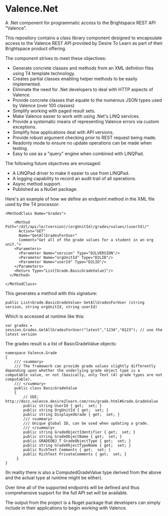 # Valence.Net
A .Net component for programmatic access to the Brightspace REST API "Valence".

This repository contains a class library component designed to encapsulate access to the Valence REST API provided by Desire To Learn as part of their Brightspace product offering.

The component strives to meet these objectives:

* Generate concrete classes and methods from an XML defintion files using T4 template technology.
* Creates partial classes enabling helper methods to be easily implemented.
* Eliminate the need for .Net developers to deal with HTTP aspects of Valence.
* Provide concrete classes that equate to the numerous JSON types used by Valence (over 100 classes)
* Simplify working with paged result sets.
* Make Valence easier to work with using .Net's LINQ services.
* Provide a systematic means of representing Valence errors via custom exceptions.
* Simplify how applications deal with API versions.
* Provide robust argument checking prior to REST request being made.
* Readonly mode to ensure no update operations can be made when testing.
* Easy to use as a "query" engine when combined with LINQPad.

The following future objectives are envisaged:

* A LINQPad driver to make it easier to use from LINQPad.
* A logging capability to record an audit trail of all operations.
* Async method support.
* Published as a NuGet package.

Here's an example of how we define an endpoint method in the XML file used by the T4 processor:

    <MethodClass Name="Grades">

        <Method Path="/d2l/api/le/(version)/(orgUnitId)/grades/values/(userId)/"
          Action="GET"
          Name="GetAllGradesForUser"
          Comment="Get all of the grade values for a student in an org unit.">
        <Parameters>
          <Parameter Name="version" Type="D2LVERSION"/>
          <Parameter Name="orgUnitId" Type="D2LID"/>
          <Parameter Name="userId" Type="D2LID"/>
        </Parameters>
        <Return Type="List[Grade.BasicGradeValue]"/>
      </Method>

    </MethodClass>

This generates a method with this signature:

    public List<Grade.BasicGradeValue> GetAllGradesForUser (string version, string orgUnitId, string userId) 

Which is accessed at runtime like this:

    var grades = session.Grades.GetAllGradesForUser("latest","1234","0123"); // use the latest version 
    
The grades result is a list of BasicGradeValue objects:

    namespace Valence.Grade
    {
        /// <summary>
        /// The framework can provide grade values slightly differently depending upon whether the underlying grade object type is a computable value, or not (basically, only Text (4) grade types are not computable).
        /// </summary>
        public class BasicGradeValue 
        {
            // SEE: http://docs.valence.desire2learn.com/res/grade.html#Grade.GradeValue
            public string UserId { get;  set; }
            public string OrgUnitId { get;  set; }
            public string DisplayedGrade { get;  set; }
            /// <summary>
            /// Unique global ID, can be used when updating a grade.
            /// </summary>
            public string GradeObjectIdentifier { get;  set; }
            public string GradeObjectName { get;  set; }
            public GRADEOBJ_T GradeObjectType { get;  set; }
            public string GradeObjectTypeName { get;  set; }
            public RichText Comments { get;  set; }
            public RichText PrivateComments { get;  set; }
         }
    }

(In reality there is also a ComputedGradeValue type derived from the above and the actual type at runtime might be either).

Over time all of the supported endpoints will be defined and thus comprehensive support for the full API set will be available.

The output from the project is a Nuget package that developers can simply include in their applications to begin working with Valence.

